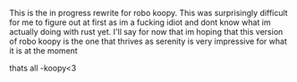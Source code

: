 This is the in progress rewrite for robo koopy.
This was surprisingly difficult for me to figure out at first as im a fucking idiot and dont know what im actually doing with rust yet.
I'll say for now that im hoping that this version of robo koopy is the one that thrives as serenity is very impressive for what it is at the moment

thats all 
-koopy<3
